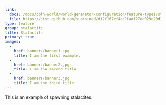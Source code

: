 ```yaml
---
link:
  docs: /docs/cofh-world/world-generator-configuration/feature-types/stalactite/
  file: https://gist.github.com/sustained/d12f167ef4ad2faaf27ec029e20d36b6/raw/7204cdecbbd2a286b6f70ebf20b5e3d7a3b286b1/stalactite_example.json
type: feature
group: stalactite
title: Stalactite
primary: true
images:
  -
    href: banners/banner1.jpg
    title: I am the first example.
  -
    href: banners/banner2.jpg
    title: I am the second title.
  -
    href: banners/banner3.jpg
    title: I am the third title.
---
```


This is an example of spawning stalactites.
